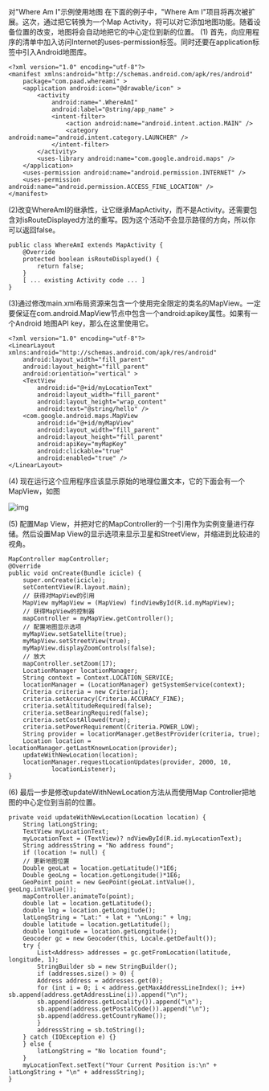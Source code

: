 对"Where Am I"示例使用地图
在下面的例子中，"Where Am I"项目将再次被扩展。这次，通过把它转换为一个Map Activity，将可以对它添加地图功能。随着设备位置的改变，地图将会自动地把它的中心定位到新的位置。
(1) 首先，向应用程序的清单中加入访问Internet的uses-permission标签。同时还要在application标签中引入Android地图库。
```  
<?xml version="1.0" encoding="utf-8"?>
<manifest xmlns:android="http://schemas.android.com/apk/res/android"
    package="com.paad.whereami" >
    <application android:icon="@drawable/icon" >
        <activity
            android:name=".WhereAmI"
            android:label="@string/app_name" >
            <intent-filter>
                <action android:name="android.intent.action.MAIN" />
                <category android:name="android.intent.category.LAUNCHER" />
            </intent-filter>
        </activity>
        <uses-library android:name="com.google.android.maps" />
    </application>
    <uses-permission android:name="android.permission.INTERNET" />
    <uses-permission android:name="android.permission.ACCESS_FINE_LOCATION" />
</manifest>
```
(2)改变WhereAmI的继承性，让它继承MapActivity，而不是Activity。还需要包含对isRouteDisplayed方法的重写。因为这个活动不会显示路径的方向，所以你可以返回false。
```  
public class WhereAmI extends MapActivity { 
	@Override
	protected boolean isRouteDisplayed() { 
		return false; 
	} 
	[ ... existing Activity code ... ]
}
```
(3)通过修改main.xml布局资源来包含一个使用完全限定的类名的MapView。一定要保证在com.android.MapView节点中包含一个android:apikey属性。如果有一个Android 地图API key，那么在这里使用它。
```  
<?xml version="1.0" encoding="utf-8"?>
<LinearLayout xmlns:android="http://schemas.android.com/apk/res/android"
    android:layout_width="fill_parent"
    android:layout_height="fill_parent"
    android:orientation="vertical" >
    <TextView
        android:id="@+id/myLocationText"
        android:layout_width="fill_parent"
        android:layout_height="wrap_content"
        android:text="@string/hello" />
    <com.google.android.maps.MapView
        android:id="@+id/myMapView"
        android:layout_width="fill_parent"
        android:layout_height="fill_parent"
        android:apiKey="myMapKey"
        android:clickable="true"
        android:enabled="true" />
</LinearLayout>
```
(4) 现在运行这个应用程序应该显示原始的地理位置文本，它的下面会有一个MapView，如图

![img](http://emanual.github.io/md-android/img/device_gps/08_gps.jpg) 

(5) 配置Map View，并把对它的MapController的一个引用作为实例变量进行存储。然后设置Map View的显示选项来显示卫星和StreetView，并缩进到比较进的视角。
```  
MapController mapController;
@Override
public void onCreate(Bundle icicle) {
	super.onCreate(icicle);
	setContentView(R.layout.main);
	// 获得对MapView的引用
	MapView myMapView = (MapView) findViewById(R.id.myMapView);
	// 获得MapView的控制器
	mapController = myMapView.getController();
	// 配置地图显示选项
	myMapView.setSatellite(true);
	myMapView.setStreetView(true);
	myMapView.displayZoomControls(false);
	// 放大
	mapController.setZoom(17);
	LocationManager locationManager;
	String context = Context.LOCATION_SERVICE;
	locationManager = (LocationManager) getSystemService(context);
	Criteria criteria = new Criteria();
	criteria.setAccuracy(Criteria.ACCURACY_FINE);
	criteria.setAltitudeRequired(false);
	criteria.setBearingRequired(false);
	criteria.setCostAllowed(true);
	criteria.setPowerRequirement(Criteria.POWER_LOW);
	String provider = locationManager.getBestProvider(criteria, true);
	Location location = locationManager.getLastKnownLocation(provider);
	updateWithNewLocation(location);
	locationManager.requestLocationUpdates(provider, 2000, 10,
			locationListener);
}
```
(6) 最后一步是修改updateWithNewLocation方法从而使用Map Controller把地图的中心定位到当前的位置。
```  
private void updateWithNewLocation(Location location) { 
	String latLongString;
	TextView myLocationText;
	myLocationText = (TextView)? ndViewById(R.id.myLocationText);
	String addressString = "No address found";
	if (location != null) { 
	// 更新地图位置 
	Double geoLat = location.getLatitude()*1E6;
	Double geoLng = location.getLongitude()*1E6;
	GeoPoint point = new GeoPoint(geoLat.intValue(), geoLng.intValue());
	mapController.animateTo(point);
	double lat = location.getLatitude(); 
	double lng = location.getLongitude(); 
	latLongString = "Lat:" + lat + "\nLong:" + lng;
	double latitude = location.getLatitude(); 
	double longitude = location.getLongitude(); 
	Geocoder gc = new Geocoder(this, Locale.getDefault());
	try { 
		List<Address> addresses = gc.getFromLocation(latitude, longitude, 1);
		StringBuilder sb = new StringBuilder();
		if (addresses.size() > 0) { 
		Address address = addresses.get(0);
		for (int i = 0; i < address.getMaxAddressLineIndex(); i++) sb.append(address.getAddressLine(i)).append("\n"); 
		sb.append(address.getLocality()).append("\n");
		sb.append(address.getPostalCode()).append("\n");
		sb.append(address.getCountryName());
		} 
		addressString = sb.toString();
	} catch (IOException e) {} 
	} else { 
		latLongString = "No location found";
	} 
	myLocationText.setText("Your Current Position is:\n" + latLongString + "\n" + addressString);
}
```